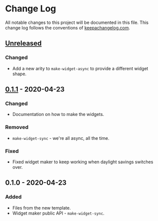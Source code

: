 # Change Log
All notable changes to this project will be documented in this file. This change log follows the conventions of [keepachangelog.com](http://keepachangelog.com/).

## [Unreleased]
### Changed
- Add a new arity to `make-widget-async` to provide a different widget shape.

## [0.1.1] - 2020-04-23
### Changed
- Documentation on how to make the widgets.

### Removed
- `make-widget-sync` - we're all async, all the time.

### Fixed
- Fixed widget maker to keep working when daylight savings switches over.

## 0.1.0 - 2020-04-23
### Added
- Files from the new template.
- Widget maker public API - `make-widget-sync`.

[Unreleased]: https://github.com/your-name/sicp-exercises/compare/0.1.1...HEAD
[0.1.1]: https://github.com/your-name/sicp-exercises/compare/0.1.0...0.1.1
